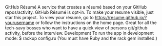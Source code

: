 GitHub Résumé A service that creates a résumé based on your GitHub repos/activity. GitHub Résumé is opt-in. To make your resume visible, just star this project. To view your résumé, go to https://resume.github.io/?yourusername or follow the instructions on the home page. Great for all the tech-savy bosses who want to have a quick view of persons git/github activity, before the interview. Development To run the app in development mode: $ rackup config.ru (You must have Ruby and the rack gem installed.)